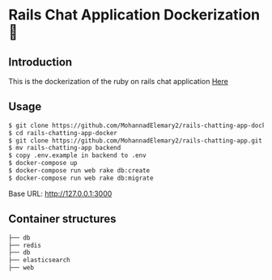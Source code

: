 

# Rails Chat Application Dockerization 🐳

## Introduction

This is the dockerization of the ruby on rails chat application [Here](https://github.com/MohannadElemary2/rails-chatting-app)

## Usage

```bash
$ git clone https://github.com/MohannadElemary2/rails-chatting-app-docker.git
$ cd rails-chatting-app-docker
$ git clone https://github.com/MohannadElemary2/rails-chatting-app.git
$ mv rails-chatting-app backend
$ copy .env.example in backend to .env
$ docker-compose up
$ docker-compose run web rake db:create
$ docker-compose run web rake db:migrate

```

Base URL: http://127.0.0.1:3000

## Container structures

```bash
├── db
├── redis
├── db
├── elasticsearch
├── web
```